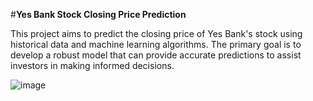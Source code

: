 #**Yes Bank Stock Closing Price Prediction**

This project aims to predict the closing price of Yes Bank's stock using historical data and machine learning algorithms. The primary goal is to develop a robust model that can provide accurate predictions to assist investors in making informed decisions.

![image](https://github.com/user-attachments/assets/1ed3945f-dbb7-47ba-8056-7f730b9a9e8c)






